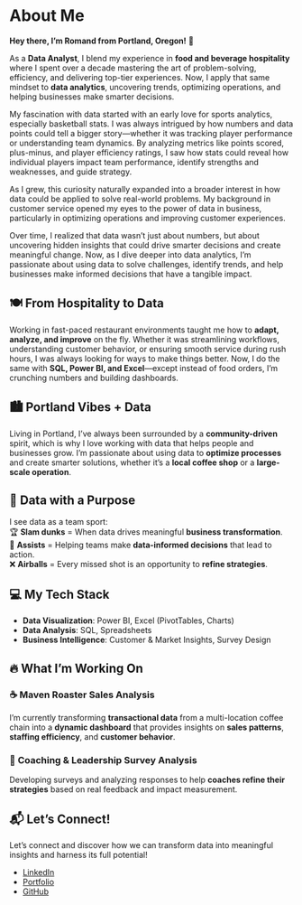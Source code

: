 # About Me
**Hey there, I’m Romand from Portland, Oregon!** 👋  

As a **Data Analyst**, I blend my experience in **food and beverage hospitality** where I spent over a decade mastering the art of problem-solving, efficiency, and delivering top-tier experiences. Now, I apply that same mindset to **data analytics**, uncovering trends, optimizing operations, and helping businesses make smarter decisions. 

My fascination with data started with an early love for sports analytics, especially basketball stats. I was always intrigued by how numbers and data points could tell a bigger story—whether it was tracking player performance or understanding team dynamics. By analyzing metrics like points scored, plus-minus, and player efficiency ratings, I saw how stats could reveal how individual players impact team performance, identify strengths and weaknesses, and guide strategy.

As I grew, this curiosity naturally expanded into a broader interest in how data could be applied to solve real-world problems. My background in customer service opened my eyes to the power of data in business, particularly in optimizing operations and improving customer experiences.

Over time, I realized that data wasn’t just about numbers, but about uncovering hidden insights that could drive smarter decisions and create meaningful change. Now, as I dive deeper into data analytics, I’m passionate about using data to solve challenges, identify trends, and help businesses make informed decisions that have a tangible impact.


## 🍽️ From Hospitality to Data  
Working in fast-paced restaurant environments taught me how to **adapt, analyze, and improve** on the fly. Whether it was streamlining workflows, understanding customer behavior, or ensuring smooth service during rush hours, I was always looking for ways to make things better. Now, I do the same with **SQL, Power BI, and Excel**—except instead of food orders, I’m crunching numbers and building dashboards.  

## 🏙️ Portland Vibes + Data  
Living in Portland, I’ve always been surrounded by a **community-driven** spirit, which is why I love working with data that helps people and businesses grow. I’m passionate about using data to **optimize processes** and create smarter solutions, whether it’s a **local coffee shop** or a **large-scale operation**.  

## 🏀 Data with a Purpose  
I see data as a team sport:  
🏆 **Slam dunks** = When data drives meaningful **business transformation**.  
💭 **Assists** = Helping teams make **data-informed decisions** that lead to action.  
❌ **Airballs** = Every missed shot is an opportunity to **refine strategies**.  

## 💻 My Tech Stack  
- **Data Visualization**: Power BI, Excel (PivotTables, Charts)  
- **Data Analysis**: SQL, Spreadsheets  
- **Business Intelligence**: Customer & Market Insights, Survey Design  

## 🔥 What I’m Working On  
### ☕ **Maven Roaster Sales Analysis**  
I’m currently transforming **transactional data** from a multi-location coffee chain into a **dynamic dashboard** that provides insights on **sales patterns**, **staffing efficiency**, and **customer behavior**.  

### 🎯 **Coaching & Leadership Survey Analysis**  
Developing surveys and analyzing responses to help **coaches refine their strategies** based on real feedback and impact measurement.  

## 📬 Let’s Connect!  
Let’s connect and discover how we can transform data into meaningful insights and harness its full potential!
- [LinkedIn](#)  
- [Portfolio](#)  
- [GitHub](https://github.com/romandkuang)  





<!--
**romandkuang/romandkuang** is a ✨ _special_ ✨ repository because its `README.md` (this file) appears on your GitHub profile.

Here are some ideas to get you started:

- 🔭 I’m currently working on ...
- 🌱 I’m currently learning ...
- 👯 I’m looking to collaborate on ...
- 🤔 I’m looking for help with ...
- 💬 Ask me about ...
- 📫 How to reach me: ...
- 😄 Pronouns: ...
- ⚡ Fun fact: ...
-->
